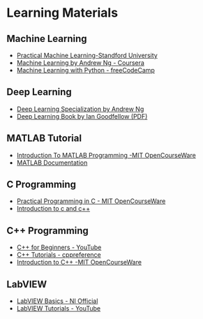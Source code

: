 # Learning Materials
<!-- This is a comment and will not appear in the rendered Markdown file ! this for commenting the some links -->

## Machine Learning
- [Practical Machine Learning-Standford University](https://c.d2l.ai/stanford-cs329p/)
- [Machine Learning by Andrew Ng - Coursera](https://www.coursera.org/learn/machine-learning)
- [Machine Learning with Python - freeCodeCamp](https://www.freecodecamp.org/learn/machine-learning-with-python/)

## Deep Learning
- [Deep Learning Specialization by Andrew Ng](https://www.coursera.org/specializations/deep-learning)
- [Deep Learning Book by Ian Goodfellow (PDF)](https://www.deeplearningbook.org/)

## MATLAB Tutorial
- [Introduction To MATLAB Programming -MIT OpenCourseWare](https://ocw.mit.edu/courses/18-s997-introduction-to-matlab-programming-fall-2011/)
- [MATLAB Documentation](https://www.mathworks.com/help/matlab/)

## C Programming
<!-- [C Programming for Beginners -mitopenware/](mit) -->
- [Practical Programming in C - MIT OpenCourseWare](https://ocw.mit.edu/courses/6-087-practical-programming-in-c-january-iap-2010/pages/lecture-notes/)
- [Introduction to c and c++ ](https://ocw.mit.edu/courses/6-s096-introduction-to-c-and-c-january-iap-2013/)

## C++ Programming
- [C++ for Beginners - YouTube](https://www.youtube.com/playlist?list=PLAE85DE8440AA6B83)
- [C++ Tutorials - cppreference](https://en.cppreference.com/)
- [Introduction to C++ -MIT OpenCourseWare](https://ocw.mit.edu/courses/6-096-introduction-to-c-january-iap-2011/pages/lecture-notes/)

## LabVIEW
- [LabVIEW Basics - NI Official](https://learn.ni.com/learn/article/labview-tutorial#TARGET_2)
- [LabVIEW Tutorials - YouTube](https://www.youtube.com/results?search_query=LabVIEW+tutorials)
